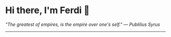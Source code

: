 <h1>Hi there, I'm Ferdi 👋</h1>

<p><em>
  "The greatest of empires, is the empire over one's self." — Publilius Syrus
</em></p>

---
